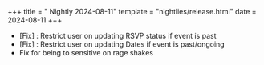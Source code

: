 +++
title = " Nightly 2024-08-11"
template = "nightlies/release.html"
date = 2024-08-11
+++


- [Fix] : Restrict user on updating RSVP status if event is past
- [Fix] : Restrict user on updating Dates if event is past/ongoing
- Fix for being to sensitive on rage shakes

